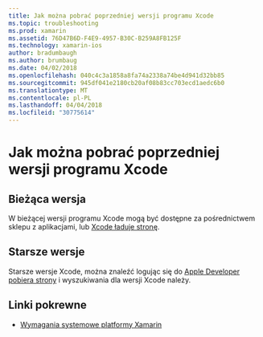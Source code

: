 ```yaml
---
title: Jak można pobrać poprzedniej wersji programu Xcode
ms.topic: troubleshooting
ms.prod: xamarin
ms.assetid: 76D47B6D-F4E9-4957-B30C-B259A8FB125F
ms.technology: xamarin-ios
author: bradumbaugh
ms.author: brumbaug
ms.date: 04/02/2018
ms.openlocfilehash: 040c4c3a1858a8fa74a2338a74be4d941d32bb85
ms.sourcegitcommit: 945df041e2180cb20af08b83cc703ecd1aedc6b0
ms.translationtype: MT
ms.contentlocale: pl-PL
ms.lasthandoff: 04/04/2018
ms.locfileid: "30775614"
---
```

# <a name="how-can-i-download-a-previous-version-of-xcode"></a>Jak można pobrać poprzedniej wersji programu Xcode

## <a name="current-version"></a>Bieżąca wersja

W bieżącej wersji programu Xcode mogą być dostępne za pośrednictwem sklepu z aplikacjami, lub [Xcode ładuje stronę](https://developer.apple.com/xcode/downloads/).

## <a name="older-versions"></a>Starsze wersje

Starsze wersje Xcode, można znaleźć logując się do [Apple Developer pobiera strony](https://developer.apple.com/downloads/) i wyszukiwania dla wersji Xcode należy.

## <a name="related-links"></a>Linki pokrewne
- [Wymagania systemowe platformy Xamarin](~/cross-platform/get-started/requirements.md)
